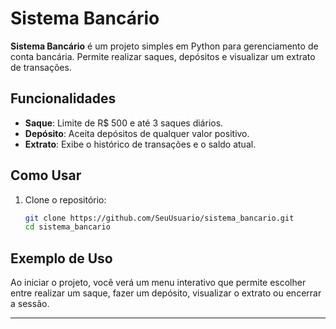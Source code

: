 # Sistema Bancário

**Sistema Bancário** é um projeto simples em Python para gerenciamento de conta bancária. Permite realizar saques, depósitos e visualizar um extrato de transações.

## Funcionalidades

- **Saque**: Limite de R$ 500 e até 3 saques diários.
- **Depósito**: Aceita depósitos de qualquer valor positivo.
- **Extrato**: Exibe o histórico de transações e o saldo atual.

## Como Usar

1. Clone o repositório:
   ```bash
   git clone https://github.com/SeuUsuario/sistema_bancario.git
   cd sistema_bancario
   ```

## Exemplo de Uso

Ao iniciar o projeto, você verá um menu interativo que permite escolher entre realizar um saque, fazer um depósito, visualizar o extrato ou encerrar a sessão.

---


